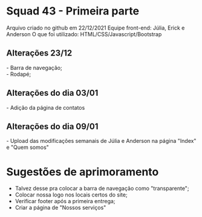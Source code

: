 <h1> Squad 43 - Primeira parte </h1>

Arquivo criado no github em 22/12/2021
Equipe front-end: Júlia, Erick e Anderson
O que foi utilizado: HTML/CSS/Javascript/Bootstrap

<h2> Alterações 23/12 </h2>
- Barra de navegação; <br>
- Rodapé;

<h2> Alterações do dia 03/01 </h2>
- Adição da página de contatos 

<h2> Alterações do dia 09/01 </h2>
- Upload das modificações semanais de Júlia e Anderson na página "Index" e "Quem somos"

<h1> Sugestões de aprimoramento </h1>

- Talvez desse pra colocar a barra de navegação como "transparente";
- Colocar nossa logo nos locais certos do site;
- Verificar footer após a primeira entrega;
- Criar a página de "Nossos serviços"